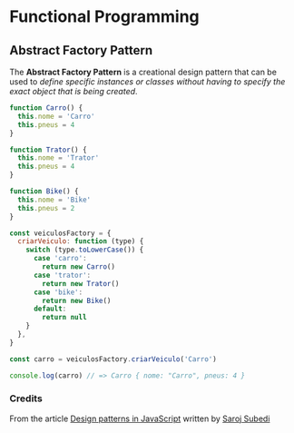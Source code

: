 # Functional Programming

## Abstract Factory Pattern

The **Abstract Factory Pattern** is a creational design pattern that can be used to _define specific instances or classes without having to specify the exact object that is being created_.

```js
function Carro() {
  this.nome = 'Carro'
  this.pneus = 4
}

function Trator() {
  this.nome = 'Trator'
  this.pneus = 4
}

function Bike() {
  this.nome = 'Bike'
  this.pneus = 2
}

const veiculosFactory = {
  criarVeiculo: function (type) {
    switch (type.toLowerCase()) {
      case 'carro':
        return new Carro()
      case 'trator':
        return new Trator()
      case 'bike':
        return new Bike()
      default:
        return null
    }
  },
}

const carro = veiculosFactory.criarVeiculo('Carro')

console.log(carro) // => Carro { nome: "Carro", pneus: 4 }
```

### Credits

From the article [Design patterns in JavaScript](https://levelup.gitconnected.com/design-patterns-in-javascript-bbef243a5044) written by [Saroj Subedi](https://kaissaroj.medium.com/)
